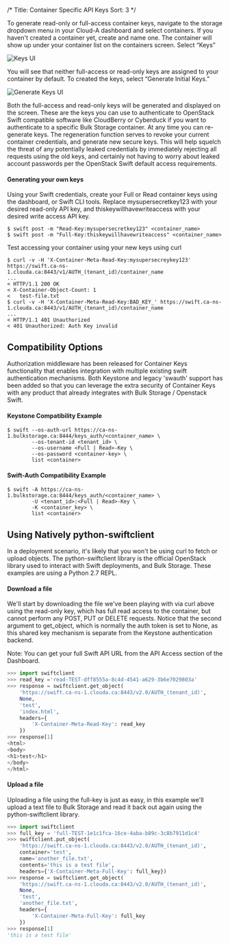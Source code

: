 /*
Title: Container Specific API Keys
Sort: 3
*/

To generate read-only or full-access container keys, navigate to the storage 
dropdown menu in your Cloud-A dashboard and select containers. If you 
haven't created a container yet, create and name one. The container will 
show up under your container list on the containers screen. Select “Keys”

![Keys UI](/img/content/bulk-storage/container-keys1.png "Keys Button")

You will see that neither full-access or read-only keys are assigned to your 
container by default. To created the keys, select “Generate Initial Keys.”

![Generate Keys UI](/img/content/bulk-storage/container-keys2.png "Generate Keys")

Both the full-access and read-only keys will be generated and displayed on 
the screen. These are the keys you can use to authenticate to OpenStack 
Swift compatible software like CloudBerry or Cyberduck if you want to 
authenticate to a specific Bulk Storage container. At any time you can 
re-generate keys. The regeneration function serves to revoke your current 
container credentials, and generate new secure keys. This will help squelch 
the threat of any potentially leaked credentials by immediately rejecting 
all requests using the old keys, and certainly not having to worry about 
leaked account passwords per the OpenStack Swift default access requirements.

#### Generating your own keys 

Using your Swift credentials, create your Full or Read container keys using 
the dashboard, or Swift CLI tools. Replace mysupersecretkey123 with your 
desired read-only API key, and thiskeywillhavewriteaccess with your desired 
write access API key.

```asciidoc
$ swift post -m "Read-Key:mysupersecretkey123" <container_name> 
$ swift post -m "Full-Key:thiskeywillhavewriteaccess" <container_name>
```
    
Test accessing your container using your new keys using curl

```asciidoc
$ curl -v -H 'X-Container-Meta-Read-Key:mysupersecreykey123' https://swift.ca-ns-1.clouda.ca:8443/v1/AUTH_(tenant_id)/container_name
... 
< HTTP/1.1 200 OK 
< X-Container-Object-Count: 1 
<   test-file.txt  
$ curl -v -H 'X-Container-Meta-Read-Key:BAD_KEY_' https://swift.ca-ns-1.clouda.ca:8443/v1/AUTH_(tenant_id)/container_name
... 
< HTTP/1.1 401 Unauthorized 
< 401 Unauthorized: Auth Key invalid
```
    
## Compatibility Options

Authorization middleware has been released for Container Keys functionality
that enables integration with multiple existing swift authentication mechanisms. 
Both Keystone and legacy 'swauth' support has been added so that you can
leverage the extra security of Container Keys with any product that already
integrates with Bulk Storage / Openstack Swift.

#### Keystone Compatibility Example

```asciidoc
$ swift --os-auth-url https://ca-ns-1.bulkstorage.ca:8444/keys_auth/<container_name> \
        --os-tenant-id <tenant_id> \
        --os-username <Full | Read>-Key \
        --os-password <container-key> \
        list <container>
```

#### Swift-Auth Compatibility Example

```asciidoc
$ swift -A https://ca-ns-1.bulkstorage.ca:8444/keys_auth/<container_name> \
        -U <tenant_id>:<Full | Read>-Key \
        -K <container_key> \
        list <container>
```

## Using Natively python-swiftclient 

In a deployment scenario, it's likely that you won't be using curl to fetch 
or upload objects. The python-swiftclient library is the official OpenStack 
library used to interact with Swift deployments, and Bulk Storage. These 
examples are using a Python 2.7 REPL.

#### Download a file

We'll start by downloading the file we've been playing with via curl above 
using the read-only key, which has full read access to the container, but 
cannot perform any POST, PUT or DELETE requests. Notice that the second 
argument to get\_object, which is normally the auth token is set to None, as 
this shared key mechanism is separate from the Keystone authentication backend.

Note: You can get your full Swift API URL from the API Access section of the Dashboard.

```python
>>> import swiftclient
>>> read_key ='read-TEST-dff8555a-8c4d-4541-a629-3b6e7029803a'
>>> response = swiftclient.get_object(
    'https://swift.ca-ns-1.clouda.ca:8443/v2.0/AUTH_(tenant_id)', 
    None, 
    'test', 
    'index.html', 
    headers={
        'X-Container-Meta-Read-Key': read_key
    })
>>> response[1]
<html>
<body>
<h1>test</h1>
</body>
</html>
```

#### Upload a file

Uploading a file using the full-key is just as easy, in this example we'll 
upload a text file to Bulk Storage and read it back out again using the 
python-swiftclient library.

```python
>>> import swiftclient
>>> full_key = 'full-TEST-1e1c1fca-16ce-4aba-b89c-3c8b7911d1c4'
>>> swiftclient.put_object(
    'https://swift.ca-ns-1.clouda.ca:8443/v2.0/AUTH_(tenant_id)', 
    container='test', 
    name='another_file.txt', 
    contents='this is a test file', 
    headers={'X-Container-Meta-Full-Key': full_key})
>>> response = swiftclient.get_object(
    'https://swift.ca-ns-1.clouda.ca:8443/v2.0/AUTH_(tenant_id)', 
    None,
    'test', 
    'another_file.txt', 
    headers={
        'X-Container-Meta-Full-Key': full_key
    })
>>> response[1]
'this is a test file'
```
